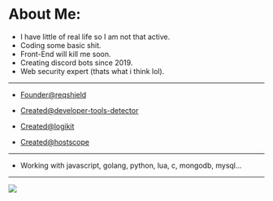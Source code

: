 # About Me:

- I have little of real life so I am not that active.
- Coding some basic shit.
- Front-End will kill me soon.
- Creating discord bots since 2019.
- Web security expert (thats what i think lol).

----------------

- [Founder@reqshield](https://t.me/reqshield)

- [Created@developer-tools-detector](https://npmjs.com/package/developer-tools-detector)
- [Created@logikit](https://npmjs.com/package/logikit)
- [Created@hostscope](https://npmjs.com/package/hostscope)

----------------

- Working with javascript, golang, python, lua, c, mongodb, mysql...

----------------

[![](https://visitcount.itsvg.in/api?id=lazyfenix&icon=0&color=0)](https://visitcount.itsvg.in)

